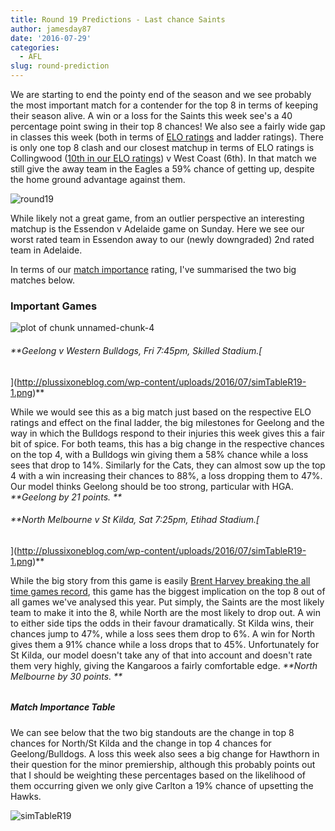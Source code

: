 ```yaml
---
title: Round 19 Predictions - Last chance Saints
author: jamesday87
date: '2016-07-29'
categories:
  - AFL
slug: round-prediction
---
```


We are starting to end the pointy end of the season and we see probably the most important match for a contender for the top 8 in terms of keeping their season alive. A win or a loss for the Saints this week see's a 40 percentage point swing in their top 8 chances! We also see a fairly wide gap in classes this week (both in terms of [ELO ratings](http://plussixoneblog.com/2016/05/23/my-elo-rating-system-explained/) and ladder ratings). There is only one top 8 clash and our closest matchup in terms of ELO ratings is Collingwood ([10th in our ELO ratings](http://plussixoneblog.com/2016/07/25/round-18-results/)) v West Coast (6th). In that match we still give the away team in the Eagles a 59% chance of getting up, despite the home ground advantage against them.

![round19](http://plussixoneblog.com/wp-content/uploads/2016/07/round19-1024x148.png)

While likely not a great game, from an outlier perspective an interesting matchup is the Essendon v Adelaide game on Sunday. Here we see our worst rated team in Essendon away to our (newly downgraded) 2nd rated team in Adelaide.

In terms of our [match importance](http://plussixoneblog.com/2016/06/16/beyond-the-8-point-game-estimating-match-importance-in-the-afl/) rating, I've summarised the two big matches below.

### Important Games

![plot of chunk unnamed-chunk-4](http://plussixoneblog.com/wp-content/uploads/2016/07/unnamed-chunk-4-1.png)

###### **Geelong v Western Bulldogs, Fri 7:45pm, Skilled Stadium.[
](http://plussixoneblog.com/wp-content/uploads/2016/07/simTableR19-1.png)**

While we would see this as a big match just based on the respective ELO ratings and effect on the final ladder, the big milestones for Geelong and the way in which the Bulldogs respond to their injuries this week gives this a fair bit of spice. For both teams, this has a big change in the respective chances on the top 4, with a Bulldogs win giving them a 58% chance while a loss sees that drop to 14%. Similarly for the Cats, they can almost sow up the top 4 with a win increasing their chances to 88%, a loss dropping them to 47%. Our model thinks Geelong should be too strong, particular with HGA. _**Geelong by 21 points. **_

###### **North Melbourne v St Kilda, Sat 7:25pm, Etihad Stadium.[
](http://plussixoneblog.com/wp-content/uploads/2016/07/simTableR19-1.png)**

While the big story from this game is easily [Brent Harvey breaking the all time games record](http://www.afl.com.au/news/2016-07-29/explore-boomer-harveys-recordbreaking-career-with-our-interactive-timeline), this game has the biggest implication on the top 8 out of all games we've analysed this year. Put simply, the Saints are the most likely team to make it into the 8, while North are the most likely to drop out. A win to either side tips the odds in their favour dramatically. St Kilda wins, their chances jump to 47%, while a loss sees them drop to 6%. A win for North gives them a 91% chance while a loss drops that to 45%. Unfortunately for St Kilda, our model doesn't take any of that into account and doesn't rate them very highly, giving the Kangaroos a fairly comfortable edge. _**North Melbourne by 30 points. **_

######

##### Match Importance Table

We can see below that the two big standouts are the change in top 8 chances for North/St Kilda and the change in top 4 chances for Geelong/Bulldogs. A loss this week also sees a big change for Hawthorn in their question for the minor premiership, although this probably points out that I should be weighting these percentages based on the likelihood of them occurring given we only give Carlton a 19% chance of upsetting the Hawks.

![simTableR19](http://plussixoneblog.com/wp-content/uploads/2016/07/simTableR19-1.png)
